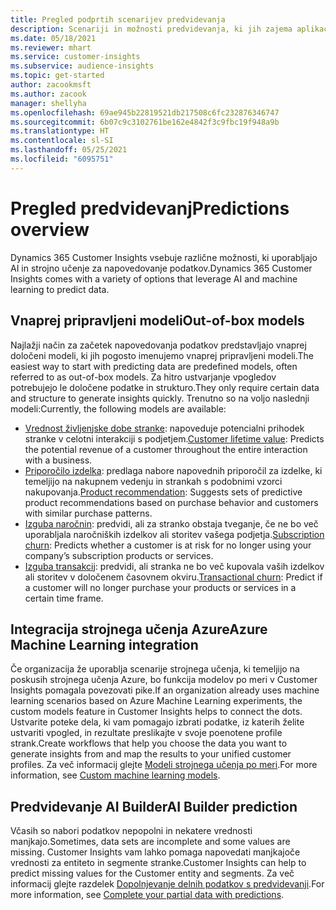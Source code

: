 ```yaml
---
title: Pregled podprtih scenarijev predvidevanja
description: Scenariji in možnosti predvidevanja, ki jih zajema aplikacija Dynamics 365 Customer Insights.
ms.date: 05/18/2021
ms.reviewer: mhart
ms.service: customer-insights
ms.subservice: audience-insights
ms.topic: get-started
author: zacookmsft
ms.author: zacook
manager: shellyha
ms.openlocfilehash: 69ae945b22819521db217508c6fc232876346747
ms.sourcegitcommit: 6b07c9c3102761be162e4842f3c9fbc19f948a9b
ms.translationtype: HT
ms.contentlocale: sl-SI
ms.lasthandoff: 05/25/2021
ms.locfileid: "6095751"
---
```

# <a name="predictions-overview"></a><span data-ttu-id="9c943-103">Pregled predvidevanj</span><span class="sxs-lookup"><span data-stu-id="9c943-103">Predictions overview</span></span>

<span data-ttu-id="9c943-104">Dynamics 365 Customer Insights vsebuje različne možnosti, ki uporabljajo AI in strojno učenje za napovedovanje podatkov.</span><span class="sxs-lookup"><span data-stu-id="9c943-104">Dynamics 365 Customer Insights comes with a variety of options that leverage AI and machine learning to predict data.</span></span> 

## <a name="out-of-box-models"></a><span data-ttu-id="9c943-105">Vnaprej pripravljeni modeli</span><span class="sxs-lookup"><span data-stu-id="9c943-105">Out-of-box models</span></span>

<span data-ttu-id="9c943-106">Najlažji način za začetek napovedovanja podatkov predstavljajo vnaprej določeni modeli, ki jih pogosto imenujemo vnaprej pripravljeni modeli.</span><span class="sxs-lookup"><span data-stu-id="9c943-106">The easiest way to start with predicting data are predefined models, often referred to as out-of-box models.</span></span> <span data-ttu-id="9c943-107">Za hitro ustvarjanje vpogledov potrebujejo le določene podatke in strukturo.</span><span class="sxs-lookup"><span data-stu-id="9c943-107">They only require certain data and structure to generate insights quickly.</span></span> <span data-ttu-id="9c943-108">Trenutno so na voljo naslednji modeli:</span><span class="sxs-lookup"><span data-stu-id="9c943-108">Currently, the following models are available:</span></span> 
- <span data-ttu-id="9c943-109">[Vrednost življenjske dobe stranke](predict-customer-lifetime-value.md): napoveduje potencialni prihodek stranke v celotni interakciji s podjetjem.</span><span class="sxs-lookup"><span data-stu-id="9c943-109">[Customer lifetime value](predict-customer-lifetime-value.md): Predicts the potential revenue of a customer throughout the entire interaction with a business.</span></span> 
- <span data-ttu-id="9c943-110">[Priporočilo izdelka](predict-product-recommendation.md): predlaga nabore napovednih priporočil za izdelke, ki temeljijo na nakupnem vedenju in strankah s podobnimi vzorci nakupovanja.</span><span class="sxs-lookup"><span data-stu-id="9c943-110">[Product recommendation](predict-product-recommendation.md): Suggests sets of predictive product recommendations based on purchase behavior and customers with similar purchase patterns.</span></span>
- <span data-ttu-id="9c943-111">[Izguba naročnin](predict-subscription-churn.md): predvidi, ali za stranko obstaja tveganje, če ne bo več uporabljala naročniških izdelkov ali storitev vašega podjetja.</span><span class="sxs-lookup"><span data-stu-id="9c943-111">[Subscription churn](predict-subscription-churn.md): Predicts whether a customer is at risk for no longer using your company’s subscription products or services.</span></span>
- <span data-ttu-id="9c943-112">[Izguba transakcij](predict-transactional-churn.md): predvidi, ali stranka ne bo več kupovala vaših izdelkov ali storitev v določenem časovnem okviru.</span><span class="sxs-lookup"><span data-stu-id="9c943-112">[Transactional churn](predict-transactional-churn.md): Predict if a customer will no longer purchase your products or services in a certain time frame.</span></span>

## <a name="azure-machine-learning-integration"></a><span data-ttu-id="9c943-113">Integracija strojnega učenja Azure</span><span class="sxs-lookup"><span data-stu-id="9c943-113">Azure Machine Learning integration</span></span>

<span data-ttu-id="9c943-114">Če organizacija že uporablja scenarije strojnega učenja, ki temeljijo na poskusih strojnega učenja Azure, bo funkcija modelov po meri v Customer Insights pomagala povezovati pike.</span><span class="sxs-lookup"><span data-stu-id="9c943-114">If an organization already uses machine learning scenarios based on Azure Machine Learning experiments, the custom models feature in Customer Insights helps to connect the dots.</span></span> <span data-ttu-id="9c943-115">Ustvarite poteke dela, ki vam pomagajo izbrati podatke, iz katerih želite ustvariti vpogled, in rezultate preslikajte v svoje poenotene profile strank.</span><span class="sxs-lookup"><span data-stu-id="9c943-115">Create workflows that help you choose the data you want to generate insights from and map the results to your unified customer profiles.</span></span> <span data-ttu-id="9c943-116">Za več informacij glejte [Modeli strojnega učenja po meri](custom-models.md).</span><span class="sxs-lookup"><span data-stu-id="9c943-116">For more information, see [Custom machine learning models](custom-models.md).</span></span>

## <a name="ai-builder-prediction"></a><span data-ttu-id="9c943-117">Predvidevanje AI Builder</span><span class="sxs-lookup"><span data-stu-id="9c943-117">AI Builder prediction</span></span>

<span data-ttu-id="9c943-118">Včasih so nabori podatkov nepopolni in nekatere vrednosti manjkajo.</span><span class="sxs-lookup"><span data-stu-id="9c943-118">Sometimes, data sets are incomplete and some values are missing.</span></span> <span data-ttu-id="9c943-119">Customer Insights vam lahko pomaga napovedati manjkajoče vrednosti za entiteto in segmente stranke.</span><span class="sxs-lookup"><span data-stu-id="9c943-119">Customer Insights can help to predict missing values for the Customer entity and segments.</span></span> <span data-ttu-id="9c943-120">Za več informacij glejte razdelek [Dopolnjevanje delnih podatkov s predvidevanji](predictions.md).</span><span class="sxs-lookup"><span data-stu-id="9c943-120">For more information, see [Complete your partial data with predictions](predictions.md).</span></span>
